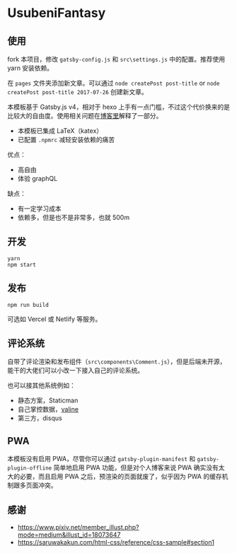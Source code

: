 # UsubeniFantasy

## 使用

fork 本项目，修改 `gatsby-config.js` 和 `src\settings.js` 中的配置。推荐使用 yarn 安装依赖。

在 `pages` 文件夹添加新文章。可以通过 `node createPost post-title` or `node createPost post-title 2017-07-26` 创建新文章。

本模板基于 Gatsby.js v4，相对于 hexo 上手有一点门槛，不过这个代价换来的是比较大的自由度。使用相关问题在[博客里](https://ssshooter.com/tag/gatsby/)解释了一部分。

- 本模板已集成 LaTeX（katex）
- 已配置 `.npmrc` 减轻安装依赖的痛苦

优点：

- 高自由
- 体验 graphQL

缺点：

- 有一定学习成本
- 依赖多，但是也不是非常多，也就 500m

## 开发

```
yarn
npm start
```

## 发布

```
npm run build
```

可选如 Vercel 或 Netlify 等服务。

## 评论系统

自带了评论渲染和发布组件（`src\components\Comment.js`），但是后端未开源，能干的大佬们可以小改一下接入自己的评论系统。

也可以接其他系统例如：

- 静态方案，Staticman
- 自己掌控数据，[valine](https://valine.js.org/)
- 第三方，disqus

## PWA

本模板没有启用 PWA，尽管你可以通过 `gatsby-plugin-manifest` 和 `gatsby-plugin-offline` 简单地启用 PWA 功能，但是对个人博客来说 PWA 确实没有太大的必要，而且启用 PWA 之后，预渲染的页面就废了，似乎因为 PWA 的缓存机制跟多页面冲突。

## 感谢

- https://www.pixiv.net/member_illust.php?mode=medium&illust_id=18073647
- https://saruwakakun.com/html-css/reference/css-sample#section1
